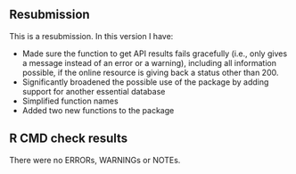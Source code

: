 ## Resubmission
This is a resubmission. In this version I have:

* Made sure the function to get API results fails gracefully (i.e., only gives a message instead of an error or a warning), including all information possible, if the online resource is giving back a status other than 200.
* Significantly broadened the possible use of the package by adding support for another essential database
* Simplified function names
* Added two new functions to the package

## R CMD check results
There were no ERRORs, WARNINGs or NOTEs.
